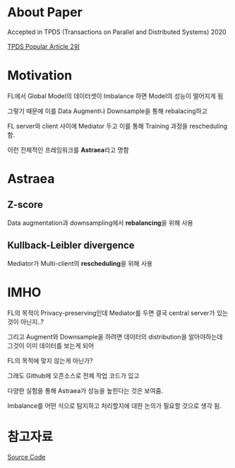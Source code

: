 # About Paper

Accepted in TPDS (Transactions on Parallel and Distributed Systems) 2020

[TPDS Popular Article 2위](https://ieeexplore.ieee.org/xpl/RecentIssue.jsp?punumber=71)

# Motivation

FL에서 Global Model의 데이터셋이 Imbalance 하면 Model의 성능이 떨어지게 됨

그렇기 때문에 이를 Data Augment나 Downsample을 통해 rebalacing하고

FL server와 client 사이에 Mediator 두고 이를 통해 Training 과정을 rescheduling 함.

이런 전체적인 프레임워크를 **Astraea**라고 명함

# Astraea

## Z-score

Data augmentation과 downsampling에서 **rebalancing**을 위해 사용

## Kullback-Leibler divergence

Mediator가 Multi-client의 **rescheduling**을 위해 사용

# IMHO

FL의 목적이 Privacy-preserving인데 Mediator를 두면 결국 central server가 있는 것이 아닌지..?

그리고 Augment와 Downsample을 하려면 데이터의 distribution을 알아야하는데 그것이 이미 데이터를 보는게 되어

FL의 목적에 맞지 않는게 아닌가?

그래도 Github에 오픈소스로 전체 작업 코드가 있고  

다양한 실험을 통해 Astraea가 성능을 높힌다는 것은 보여줌.

Imbalance를 어떤 식으로 탐지하고 처리할지에 대한 논의가 필요할 것으로 생각 됨.

# 참고자료

[Source Code](https://github.com/mtang724/Self-Balancing-Federated-Learning)
